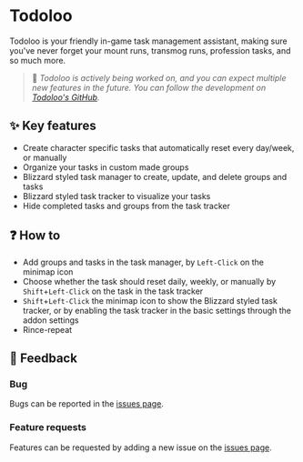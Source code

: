 # Todoloo
Todoloo is your friendly in-game task management assistant, making sure you've never forget your mount runs, transmog runs, profession tasks, and so much more.

> 🚧 *Todoloo is actively being worked on, and you can expect multiple new features in the future.
> You can follow the development on [Todoloo's GitHub](https://github.com/Todoloo-WoW/Todoloo).*

## ✨ Key features
* Create character specific tasks that automatically reset every day/week, or manually
* Organize your tasks in custom made groups
* Blizzard styled task manager to create, update, and delete groups and tasks
* Blizzard styled task tracker to visualize your tasks
* Hide completed tasks and groups from the task tracker

## ❓ How to
* Add groups and tasks in the task manager, by `Left-Click` on the minimap icon
* Choose whether the task should reset daily, weekly, or manually by `Shift`+`Left-Click` on the task in the task tracker
* `Shift`+`Left-Click` the minimap icon to show the Blizzard styled task tracker, or by enabling the task tracker in the basic settings through the addon settings
* Rince-repeat

## 📣 Feedback
### Bug
Bugs can be reported in the [issues page](https://github.com/Todoloo-WoW/Todoloo/issues).

### Feature requests
Features can be requested by adding a new issue on the [issues page](https://github.com/Todoloo-WoW/Todoloo/issues).